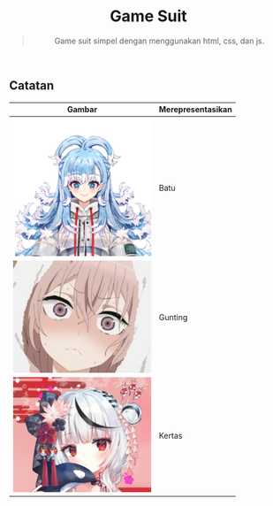 <div align="center">
 
# Game Suit
> Game suit simpel dengan menggunakan html, css, dan js.
</div>

<br>

## Catatan
| Gambar | Merepresentasikan |
| ------ | ----------------- |
| <img src="./assets/img/batu.png" width="250px"> | Batu |
| <img src="./assets/img/gunting.png" width="250px"> | Gunting |
| <img src="./assets/img/kertas.png" width="250px"> | Kertas |
